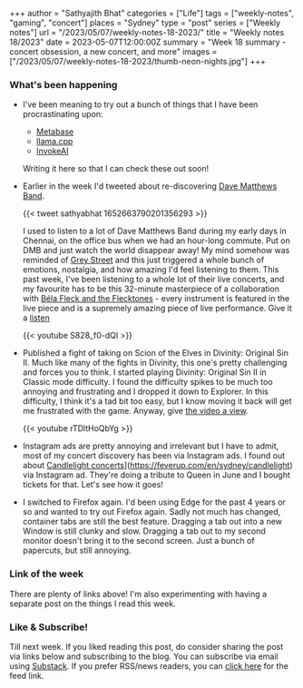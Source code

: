 +++
author = "Sathyajith Bhat"
categories = ["Life"]
tags = ["weekly-notes",  "gaming", "concert"]
places = "Sydney"
type = "post"
series = ["Weekly notes"]
url = "/2023/05/07/weekly-notes-18-2023/"
title = "Weekly notes 18/2023"
date = 2023-05-07T12:00:00Z
summary = "Week 18 summary - concert obsession, a new concert, and more"
images = ["/2023/05/07/weekly-notes-18-2023/thumb-neon-nights.jpg"]
+++

### What's been happening

* I've been meaning to try out a bunch of things that I have been procrastinating upon:
    * [Metabase](https://github.com/metabase/metabase)
    * [llama.cpp](https://github.com/ggerganov/llama.cpp)
    * [InvokeAI](https://github.com/invoke-ai/InvokeAI)
    
    Writing it here so that I can check these out soon!

* Earlier in the week I'd tweeted about re-discovering [Dave Matthews Band](https://en.wikipedia.org/wiki/Dave_Matthews_Band). 

    {{< tweet sathyabhat 1652663790201356293 >}}

    I used to listen to a lot of Dave Matthews Band during my early days in Chennai, on the office bus when we had an hour-long commute. Put on DMB and just watch the world disappear away! My mind somehow was reminded of [Grey Street](https://www.youtube.com/watch?v=f-jaSbiwWGU) and this just triggered a whole bunch of emotions, nostalgia, and how amazing I'd feel listening to them. This past week, I've been listening to a whole lot of their live concerts, and my favourite has to be this 32-minute masterpiece of a collaboration with [Béla Fleck and the Flecktones](https://en.wikipedia.org/wiki/B%C3%A9la_Fleck_and_the_Flecktones) - every instrument is featured in the live piece and is a supremely amazing piece of live performance. Give it a [listen](https://www.youtube.com/watch?v=S828_f0-dQI)

    {{< youtube S828_f0-dQI >}}

* Published a fight of taking on Scion of the Elves in Divinity: Original Sin II. Much like many of the fights in Divinity, this one's pretty challenging and forces you to think. I started playing Divinity: Original Sin II in Classic mode difficulty. I found the difficulty spikes to be much too annoying and frustrating and I dropped it down to Explorer. In this difficulty, I think it's a tad bit too easy, but I know moving it back will get me frustrated with the game. Anyway, give [the video a view](https://www.youtube.com/watch?v=rTDltHoQbYg). 

    {{< youtube rTDltHoQbYg >}}

* Instagram ads are pretty annoying and irrelevant but I have to admit, most of my concert discovery has been via Instagram ads. I found out about [Candlelight concerts](https://feverup.com/en/sydney/candlelight)](https://feverup.com/en/sydney/candlelight) via Instagram ad. They're doing a tribute to Queen in June and I bought tickets for that. Let's see how it goes!

* I switched to Firefox again. I'd been using Edge for the past 4 years or so and wanted to try out Firefox again. Sadly not much has changed, container tabs are still the best feature. Dragging a tab out into a new Window is still clunky and slow. Dragging a tab out to my second monitor doesn't bring it to the second screen. Just a bunch of papercuts, but still annoying.

### Link of the week

There are plenty of links above! I'm also experimenting with having a separate post on the things I read this week. 

### Like & Subscribe!

Till next week. If you liked reading this post, do consider sharing the post via links below and subscribing to the blog. You can subscribe via email using [Substack](https://sathyabhat.substack.com/). If you prefer RSS/news readers, you can [click here](https://sathyabh.at/index.xml) for the feed link.
